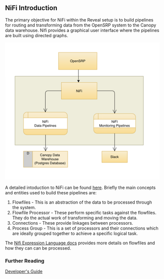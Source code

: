 ## NiFi Introduction

The primary objective for NiFi within the Reveal setup is to build pipelines for routing and transforming data from the OpenSRP system to the Canopy data warehouse. Nifi provides a graphical user interface where the pipelines are built using directed graphs. 

<img src="../../images/dataflow-diagram.png" alt="Data Flow Diagram">

A detailed intoduction to NiFi can be found [here](https://nifi.apache.org/docs/nifi-docs/html/overview.html). Briefly the main concepts and entities used to build these pipelines are:

1) Flowfiles - This is an abstraction of the data to be processed through the system.
2) Flowfile Processor - These perform specific tasks against the flowfiles. They do the actual work of transforming and moving the data.
3) Connections - These provide linkages between processors.
4) Process Group - This is a set of processors and their connections which are ideally grouped together to achieve a specific logical task.


The [Nifi Expression Language docs](https://nifi.apache.org/docs/nifi-docs/html/expression-language-guide.html) provides more details on flowfiles and how they can can be processed.

### Further Reading

[Developer's Guide](https://nifi.apache.org/docs/nifi-docs/html/developer-guide.html)
